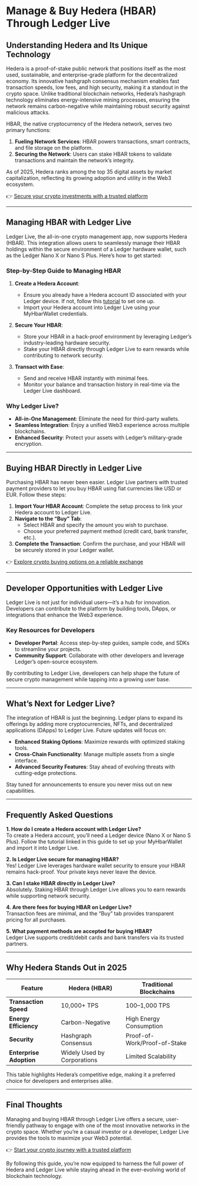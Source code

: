 # Manage & Buy Hedera (HBAR) Through Ledger Live  

## Understanding Hedera and Its Unique Technology  

Hedera is a proof-of-stake public network that positions itself as the most used, sustainable, and enterprise-grade platform for the decentralized economy. Its innovative hashgraph consensus mechanism enables fast transaction speeds, low fees, and high security, making it a standout in the crypto space. Unlike traditional blockchain networks, Hedera’s hashgraph technology eliminates energy-intensive mining processes, ensuring the network remains carbon-negative while maintaining robust security against malicious attacks.  

HBAR, the native cryptocurrency of the Hedera network, serves two primary functions:  
1. **Fueling Network Services**: HBAR powers transactions, smart contracts, and file storage on the platform.  
2. **Securing the Network**: Users can stake HBAR tokens to validate transactions and maintain the network’s integrity.  

As of 2025, Hedera ranks among the top 35 digital assets by market capitalization, reflecting its growing adoption and utility in the Web3 ecosystem.  

👉 [Secure your crypto investments with a trusted platform](https://bit.ly/okx-bonus)  

---

## Managing HBAR with Ledger Live  

Ledger Live, the all-in-one crypto management app, now supports Hedera (HBAR). This integration allows users to seamlessly manage their HBAR holdings within the secure environment of a Ledger hardware wallet, such as the Ledger Nano X or Nano S Plus. Here’s how to get started:  

### Step-by-Step Guide to Managing HBAR  
1. **Create a Hedera Account**:  
   - Ensure you already have a Hedera account ID associated with your Ledger device. If not, follow this [tutorial](https://launchbadge.com/blog/how-to-create-ledger-account-through-mhw) to set one up.  
   - Import your Hedera account into Ledger Live using your MyHbarWallet credentials.  

2. **Secure Your HBAR**:  
   - Store your HBAR in a hack-proof environment by leveraging Ledger’s industry-leading hardware security.  
   - Stake your HBAR directly through Ledger Live to earn rewards while contributing to network security.  

3. **Transact with Ease**:  
   - Send and receive HBAR instantly with minimal fees.  
   - Monitor your balance and transaction history in real-time via the Ledger Live dashboard.  

### Why Ledger Live?  
- **All-in-One Management**: Eliminate the need for third-party wallets.  
- **Seamless Integration**: Enjoy a unified Web3 experience across multiple blockchains.  
- **Enhanced Security**: Protect your assets with Ledger’s military-grade encryption.  

---

## Buying HBAR Directly in Ledger Live  

Purchasing HBAR has never been easier. Ledger Live partners with trusted payment providers to let you buy HBAR using fiat currencies like USD or EUR. Follow these steps:  

1. **Import Your HBAR Account**: Complete the setup process to link your Hedera account to Ledger Live.  
2. **Navigate to the “Buy” Tab**:  
   - Select HBAR and specify the amount you wish to purchase.  
   - Choose your preferred payment method (credit card, bank transfer, etc.).  
3. **Complete the Transaction**: Confirm the purchase, and your HBAR will be securely stored in your Ledger wallet.  

👉 [Explore crypto buying options on a reliable exchange](https://bit.ly/okx-bonus)  

---

## Developer Opportunities with Ledger Live  

Ledger Live is not just for individual users—it’s a hub for innovation. Developers can contribute to the platform by building tools, DApps, or integrations that enhance the Web3 experience.  

### Key Resources for Developers  
- **Developer Portal**: Access step-by-step guides, sample code, and SDKs to streamline your projects.  
- **Community Support**: Collaborate with other developers and leverage Ledger’s open-source ecosystem.  

By contributing to Ledger Live, developers can help shape the future of secure crypto management while tapping into a growing user base.  

---

## What’s Next for Ledger Live?  

The integration of HBAR is just the beginning. Ledger plans to expand its offerings by adding more cryptocurrencies, NFTs, and decentralized applications (DApps) to Ledger Live. Future updates will focus on:  
- **Enhanced Staking Options**: Maximize rewards with optimized staking tools.  
- **Cross-Chain Functionality**: Manage multiple assets from a single interface.  
- **Advanced Security Features**: Stay ahead of evolving threats with cutting-edge protections.  

Stay tuned for announcements to ensure you never miss out on new capabilities.  

---

## Frequently Asked Questions  

**1. How do I create a Hedera account with Ledger Live?**  
To create a Hedera account, you’ll need a Ledger device (Nano X or Nano S Plus). Follow the tutorial linked in this guide to set up your MyHbarWallet and import it into Ledger Live.  

**2. Is Ledger Live secure for managing HBAR?**  
Yes! Ledger Live leverages hardware wallet security to ensure your HBAR remains hack-proof. Your private keys never leave the device.  

**3. Can I stake HBAR directly in Ledger Live?**  
Absolutely. Staking HBAR through Ledger Live allows you to earn rewards while supporting network security.  

**4. Are there fees for buying HBAR on Ledger Live?**  
Transaction fees are minimal, and the “Buy” tab provides transparent pricing for all purchases.  

**5. What payment methods are accepted for buying HBAR?**  
Ledger Live supports credit/debit cards and bank transfers via its trusted partners.  

---

## Why Hedera Stands Out in 2025  

| Feature                | Hedera (HBAR)          | Traditional Blockchains |  
|------------------------|------------------------|-------------------------|  
| **Transaction Speed**  | 10,000+ TPS            | 100–1,000 TPS           |  
| **Energy Efficiency**  | Carbon-Negative        | High Energy Consumption |  
| **Security**           | Hashgraph Consensus    | Proof-of-Work/Proof-of-Stake |  
| **Enterprise Adoption**| Widely Used by Corporations | Limited Scalability   |  

This table highlights Hedera’s competitive edge, making it a preferred choice for developers and enterprises alike.  

---

## Final Thoughts  

Managing and buying HBAR through Ledger Live offers a secure, user-friendly pathway to engage with one of the most innovative networks in the crypto space. Whether you’re a casual investor or a developer, Ledger Live provides the tools to maximize your Web3 potential.  

👉 [Start your crypto journey with a trusted platform](https://bit.ly/okx-bonus)  

By following this guide, you’re now equipped to harness the full power of Hedera and Ledger Live while staying ahead in the ever-evolving world of blockchain technology.